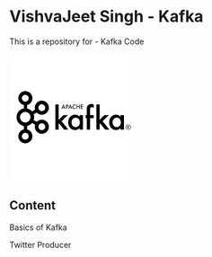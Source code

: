 # VishvaJeet Singh -  Kafka
This is a repository for -  Kafka Code

![](Kafka.png)

## Content
Basics of Kafka

Twitter Producer
